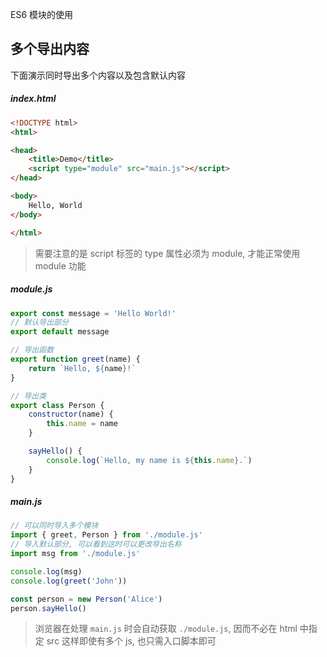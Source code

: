 
ES6 模块的使用

## 多个导出内容

下面演示同时导出多个内容以及包含默认内容

##### index.html

```html
<!DOCTYPE html>
<html>

<head>
    <title>Demo</title>
    <script type="module" src="main.js"></script>
</head>

<body>
    Hello, World
</body>

</html>
```

> 需要注意的是 script 标签的 type 属性必须为 module, 才能正常使用 module 功能

##### module.js

```js
export const message = 'Hello World!'
// 默认导出部分
export default message

// 导出函数
export function greet(name) {
    return `Hello, ${name}!`
}

// 导出类
export class Person {
    constructor(name) {
        this.name = name
    }

    sayHello() {
        console.log(`Hello, my name is ${this.name}.`)
    }
}
```

##### main.js

```js
// 可以同时导入多个模块
import { greet, Person } from './module.js'
// 导入默认部分, 可以看到这时可以更改导出名称
import msg from './module.js'

console.log(msg)
console.log(greet('John'))

const person = new Person('Alice')
person.sayHello()
```

> 浏览器在处理 `main.js` 时会自动获取 `./module.js`, 因而不必在 html 中指定 src
> 这样即使有多个 js, 也只需入口脚本即可

